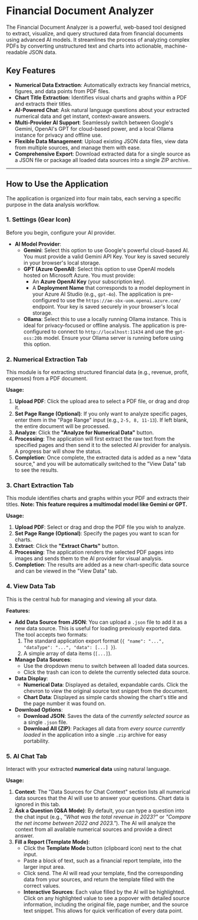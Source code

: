 # Financial Document Analyzer

The Financial Document Analyzer is a powerful, web-based tool designed to extract, visualize, and query structured data from financial documents using advanced AI models. It streamlines the process of analyzing complex PDFs by converting unstructured text and charts into actionable, machine-readable JSON data.

## Key Features

*   **Numerical Data Extraction**: Automatically extracts key financial metrics, figures, and data points from PDF files.
*   **Chart Title Extraction**: Identifies visual charts and graphs within a PDF and extracts their titles.
*   **AI-Powered Chat**: Ask natural language questions about your extracted numerical data and get instant, context-aware answers.
*   **Multi-Provider AI Support**: Seamlessly switch between Google's Gemini, OpenAI's GPT for cloud-based power, and a local Ollama instance for privacy and offline use.
*   **Flexible Data Management**: Upload existing JSON data files, view data from multiple sources, and manage them with ease.
*   **Comprehensive Export**: Download extracted data for a single source as a JSON file or package all loaded data sources into a single ZIP archive.

---

## How to Use the Application

The application is organized into four main tabs, each serving a specific purpose in the data analysis workflow.

### 1. Settings (Gear Icon)

Before you begin, configure your AI provider.

*   **AI Model Provider**:
    *   **Gemini**: Select this option to use Google's powerful cloud-based AI. You must provide a valid Gemini API Key. Your key is saved securely in your browser's local storage.
    *   **GPT (Azure OpenAI)**: Select this option to use OpenAI models hosted on Microsoft Azure. You must provide:
        *   An **Azure OpenAI Key** (your subscription key).
        *   A **Deployment Name** that corresponds to a model deployment in your Azure AI Studio (e.g., `gpt-4o`).
        The application is pre-configured to use the `https://ae-sbx-uom.openai.azure.com/` endpoint. Your key is saved securely in your browser's local storage.
    *   **Ollama**: Select this to use a locally running Ollama instance. This is ideal for privacy-focused or offline analysis. The application is pre-configured to connect to `http://localhost:11434` and use the `gpt-oss:20b` model. Ensure your Ollama server is running before using this option.

### 2. Numerical Extraction Tab

This module is for extracting structured financial data (e.g., revenue, profit, expenses) from a PDF document.

**Usage:**
1.  **Upload PDF**: Click the upload area to select a PDF file, or drag and drop it.
2.  **Set Page Range (Optional)**: If you only want to analyze specific pages, enter them in the "Page Range" input (e.g., `2-5, 8, 11-13`). If left blank, the entire document will be processed.
3.  **Analyze**: Click the **"Analyze for Numerical Data"** button.
4.  **Processing**: The application will first extract the raw text from the specified pages and then send it to the selected AI provider for analysis. A progress bar will show the status.
5.  **Completion**: Once complete, the extracted data is added as a new "data source," and you will be automatically switched to the "View Data" tab to see the results.

### 3. Chart Extraction Tab

This module identifies charts and graphs within your PDF and extracts their titles. **Note: This feature requires a multimodal model like Gemini or GPT.**

**Usage:**
1.  **Upload PDF**: Select or drag and drop the PDF file you wish to analyze.
2.  **Set Page Range (Optional)**: Specify the pages you want to scan for charts.
3.  **Extract**: Click the **"Extract Charts"** button.
4.  **Processing**: The application renders the selected PDF pages into images and sends them to the AI provider for visual analysis.
5.  **Completion**: The results are added as a new chart-specific data source and can be viewed in the "View Data" tab.

### 4. View Data Tab

This is the central hub for managing and viewing all your data.

**Features:**
*   **Add Data Source from JSON**: You can upload a `.json` file to add it as a new data source. This is useful for loading previously exported data. The tool accepts two formats:
    1.  The standard application export format (`{ "name": "...", "dataType": "...", "data": [...] }`).
    2.  A simple array of data items (`[...]`).
*   **Manage Data Sources**:
    *   Use the dropdown menu to switch between all loaded data sources.
    *   Click the trash can icon to delete the currently selected data source.
*   **Data Display**:
    *   **Numerical Data**: Displayed as detailed, expandable cards. Click the chevron to view the original source text snippet from the document.
    *   **Chart Data**: Displayed as simple cards showing the chart's title and the page number it was found on.
*   **Download Options**:
    *   **Download JSON**: Saves the data of the *currently selected source* as a single `.json` file.
    *   **Download All (ZIP)**: Packages all data from *every source currently loaded* in the application into a single `.zip` archive for easy portability.

### 5. AI Chat Tab

Interact with your extracted **numerical data** using natural language.

**Usage:**
1.  **Context**: The "Data Sources for Chat Context" section lists all numerical data sources that the AI will use to answer your questions. Chart data is ignored in this tab.
2.  **Ask a Question (Q&A Mode)**: By default, you can type a question into the chat input (e.g., *"What was the total revenue in 2023?"* or *"Compare the net income between 2022 and 2023."*). The AI will analyze the context from all available numerical sources and provide a direct answer.
3.  **Fill a Report (Template Mode)**:
    *   Click the **Template Mode** button (clipboard icon) next to the chat input.
    *   Paste a block of text, such as a financial report template, into the larger input area.
    *   Click send. The AI will read your template, find the corresponding data from your sources, and return the template filled with the correct values.
    *   **Interactive Sources**: Each value filled by the AI will be highlighted. Click on any highlighted value to see a popover with detailed source information, including the original file, page number, and the source text snippet. This allows for quick verification of every data point.
